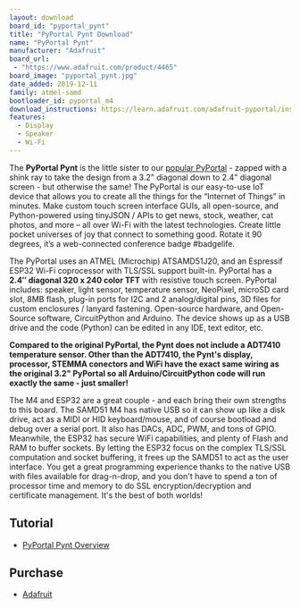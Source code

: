 ```yaml
---
layout: download
board_id: "pyportal_pynt"
title: "PyPortal Pynt Download"
name: "PyPortal Pynt"
manufacturer: "Adafruit"
board_url:
 - "https://www.adafruit.com/product/4465"
board_image: "pyportal_pynt.jpg"
date_added: 2019-12-11
family: atmel-samd
bootloader_id: pyportal_m4
download_instructions: https://learn.adafruit.com/adafruit-pyportal/install-circuitpython
features:
  - Display
  - Speaker
  - Wi-Fi
---
```


The **PyPortal Pynt** is the little sister to our [popular PyPortal](https://www.adafruit.com/product/4116) - zapped with a shink ray to take the design from a 3.2" diagonal down to 2.4" diagonal screen - but otherwise the same! The PyPortal is our easy-to-use IoT device that allows you to create all the things for the “Internet of Things” in minutes. Make custom touch screen interface GUIs, all open-source, and Python-powered using tinyJSON / APIs to get news, stock, weather, cat photos, and more – all over Wi-Fi with the latest technologies. Create little pocket universes of joy that connect to something good. Rotate it 90 degrees, it’s a web-connected conference badge #badgelife.

The PyPortal uses an ATMEL (Microchip) ATSAMD51J20, and an Espressif ESP32 Wi-Fi coprocessor with TLS/SSL support built-in. PyPortal has a **2.4″ diagonal 320 x 240 color TFT** with resistive touch screen. PyPortal includes: speaker, light sensor, temperature sensor, NeoPixel, microSD card slot, 8MB flash, plug-in ports for I2C and 2 analog/digital pins, 3D files for custom enclosures / lanyard fastening. Open-source hardware, and Open-Source software, CircuitPython and Arduino. The device shows up as a USB drive and the code (Python) can be edited in any IDE, text editor, etc.

**Compared to the original PyPortal, the Pynt does not include a ADT7410 temperature sensor. Other than the ADT7410, the Pynt's display, processor, STEMMA conectors and WiFi have the exact same wiring as the original 3.2" PyPortal so all Arduino/CircuitPython code will run exactly the same - just smaller!**

The M4 and ESP32 are a great couple - and each bring their own strengths to this board. The SAMD51 M4 has native USB so it can show up like a disk drive, act as a MIDI or HID keyboard/mouse, and of course bootload and debug over a serial port. It also has DACs, ADC, PWM, and tons of GPIO. Meanwhile, the ESP32 has secure WiFi capabilities, and plenty of Flash and RAM to buffer sockets. By letting the ESP32 focus on the complex TLS/SSL computation and socket buffering, it frees up the SAMD51 to act as the user interface. You get a great programming experience thanks to the native USB with files available for drag-n-drop, and you don't have to spend a ton of processor time and memory to do SSL encryption/decryption and certificate management. It's the best of both worlds!

## Tutorial

- [PyPortal Pynt Overview](https://learn.adafruit.com/adafruit-pyportal)

## Purchase
* [Adafruit](https://www.adafruit.com/product/4465)
